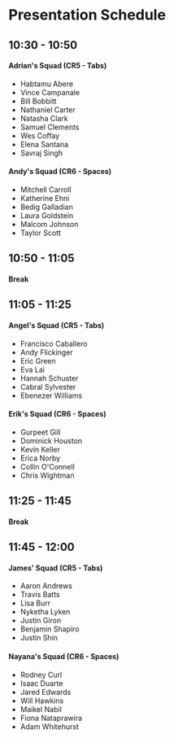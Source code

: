 # Presentation Schedule

## 10:30 - 10:50

#### Adrian's Squad (CR5 - Tabs)

 * Habtamu Abere
 * Vince Campanale
 * Bill Bobbitt
 * Nathaniel Carter
 * Natasha Clark
 * Samuel Clements
 * Wes Coffay
 * Elena Santana
 * Savraj Singh
 
 
#### Andy's Squad (CR6 - Spaces)

 * Mitchell Carroll
 * Katherine Ehni
 * Bedig Galladian
 * Laura Goldstein
 * Malcom Johnson
 * Taylor Scott
 
## 10:50 - 11:05

#### Break

## 11:05 - 11:25

#### Angel's Squad (CR5 - Tabs)

 * Francisco Caballero
 * Andy Flickinger
 * Eric Green
 * Eva Lai
 * Hannah Schuster
 * Cabral Sylvester
 * Ebenezer Williams
 
#### Erik's Squad (CR6 - Spaces)

 * Gurpeet Gill
 * Dominick Houston
 * Kevin Keller
 * Erica Norby
 * Collin O'Connell
 * Chris Wightman
 
## 11:25 - 11:45

#### Break

## 11:45 - 12:00

#### James' Squad (CR5 - Tabs)

 * Aaron Andrews
 * Travis Batts
 * Lisa Burr
 * Nyketha Lyken
 * Justin Giron
 * Benjamin Shapiro
 * Justin Shin
 
#### Nayana's Squad (CR6 - Spaces)

 * Rodney Curl
 * Isaac Duarte
 * Jared Edwards
 * Will Hawkins
 * Maikel Nabil
 * Fiona Nataprawira
 * Adam Whitehurst
